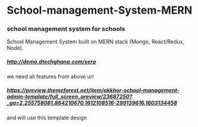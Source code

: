 # School-management-System-MERN

### school management system for schools

School Management System built on MERN stack (Mongo, React/Redux, Node). 

##### http://demo.dtechghana.com/serp 
we need all features from above url 


##### https://preview.themeforest.net/item/akkhor-school-management-admin-template/full_screen_preview/23687250?_ga=2.255758081.864210670.1612108516-299139616.1603134458 
and will use this template design
